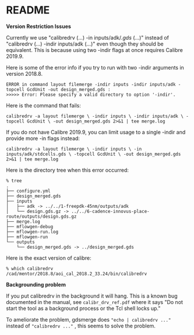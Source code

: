 README
==========================================================================

**Version Restriction Issues**

Currently we use "calibredrv (...) -in inputs/adk/*.gds* (...)"
instead of "calibredrv (...) -indir inputs/adk (...)" even though
they should be equivalent. This is because using two -indir flags at
once requires Calibre 2019.9.

Here is some of the error info if you try to run with two -indir
arguments in version 2018.8.

    ERROR in command layout filemerge -indir inputs -indir inputs/adk -topcell GcdUnit -out design_merged.gds :
    >>>>> Error: Please specify a valid directory to option '-indir'.

Here is the command that fails:

    calibredrv -a layout filemerge \ -indir inputs \ -indir inputs/adk \ -topcell GcdUnit \ -out design_merged.gds 2>&1 | tee merge.log

If you do not have Calibre 2019.9, you can limit usage to a single
-indir and provide more -in flags instead:

    calibredrv -a layout filemerge \ -indir inputs \ -in inputs/adk/stdcells.gds \ -topcell GcdUnit \ -out design_merged.gds 2>&1 | tee merge.log

Here is the directory tree when this error occurred:

    % tree
    .
    ├── configure.yml
    ├── design_merged.gds
    ├── inputs
    │   ├── adk -> ../../1-freepdk-45nm/outputs/adk
    │   └── design.gds.gz -> ../../6-cadence-innovus-place-route/outputs/design.gds.gz
    ├── merge.log
    ├── mflowgen-debug
    ├── mflowgen-run.log
    ├── mflowgen-run
    └── outputs
        └── design_merged.gds -> ../design_merged.gds

Here is the exact version of calibre:

    % which calibredrv
    /cad/mentor/2018.8/aoi_cal_2018.2_33.24/bin/calibredrv

**Backgrounding problem**

If you put calibredrv in the background it will hang. This is a known
bug documented in the manual, see `calibr_drv_ref.pdf` where it says
"Do not start the tool as a background process or the Tcl shell locks up."

To ameliorate the problem, gdsmerge does `"echo | calibredrv ..."`
instead of `"calibredrv ..."` , this seems to solve the problem.
